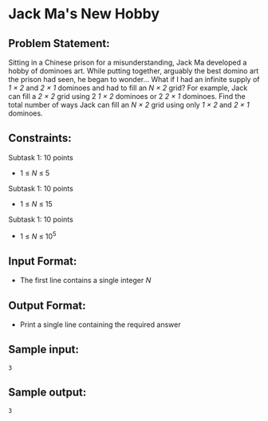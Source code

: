 # Jack Ma's New Hobby

## Problem Statement: <br>
Sitting in a Chinese prison for a misunderstanding, Jack Ma developed a hobby of dominoes art. While putting together, arguably the best domino art the prison had seen, he began to wonder…
What if I had an infinite supply of _1 × 2_ and _2 × 1_ dominoes and had to fill an _N × 2_ grid?
For example, Jack can fill a _2 × 2_ grid using 2 _1 × 2_ dominoes or 2 _2 × 1_ dominoes. Find the total number of ways Jack can fill an _N × 2_ grid using only _1 × 2_ and _2 × 1_ dominoes.

## Constraints: <br>
Subtask 1: 10 points
 - 1 &le; _N_ &le; 5

Subtask 1: 10 points
 - 1 &le; _N_ &le; 15

Subtask 1: 10 points
 - 1 &le; _N_ &le; 10<sup>5</sup>

## Input Format: <br>
 - The first line contains a single integer _N_

## Output Format: <br>
 - Print a single line containing the required answer

## Sample input: <br>
```
3
```

## Sample output: <br>
```
3
```
